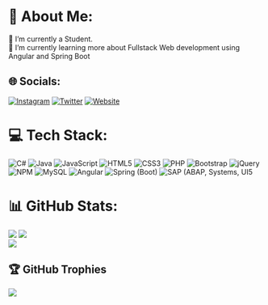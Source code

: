 # 💫 About Me:
🔭 I’m currently a Student.<br>
🌱 I’m currently learning more about Fullstack Web development using Angular and Spring Boot<br>


## 🌐 Socials:
[![Instagram](https://img.shields.io/badge/Instagram-%23E4405F.svg?logo=Instagram&logoColor=white)](https://www.instagram.com/danielczeschner/) 
[![Twitter](https://img.shields.io/badge/Twitter-%231DA1F2.svg?logo=Twitter&logoColor=white)](https://twitter.com/danielczeschner) 
[![Website](https://img.shields.io/badge/website-000000?logo=About.me&logoColor=white)](https://www.czeschner.com/)

# 💻 Tech Stack:
![C#](https://img.shields.io/badge/C%23-239120?style=for-the-badge&logo=c-sharp&logoColor=white)
![Java](https://img.shields.io/badge/Java-ED8B00?style=for-the-badge&logo=openjdk&logoColor=white)
![JavaScript](https://img.shields.io/badge/javascript-%23323330.svg?style=for-the-badge&logo=javascript&logoColor=%23F7DF1E) 
![HTML5](https://img.shields.io/badge/html5-%23E34F26.svg?style=for-the-badge&logo=html5&logoColor=white) 
![CSS3](https://img.shields.io/badge/css3-%231572B6.svg?style=for-the-badge&logo=css3&logoColor=white) 
![PHP](https://img.shields.io/badge/php-%23777BB4.svg?style=for-the-badge&logo=php&logoColor=white) 
![Bootstrap](https://img.shields.io/badge/bootstrap-%23563D7C.svg?style=for-the-badge&logo=bootstrap&logoColor=white) 
![jQuery](https://img.shields.io/badge/jquery-%230769AD.svg?style=for-the-badge&logo=jquery&logoColor=white) 
![NPM](https://img.shields.io/badge/NPM-%23000000.svg?style=for-the-badge&logo=npm&logoColor=white) 
![MySQL](https://img.shields.io/badge/mysql-%2300f.svg?style=for-the-badge&logo=mysql&logoColor=white) 
![Angular](https://img.shields.io/badge/Angular-DD0031?style=for-the-badge&logo=angular&logoColor=white)
![Spring (Boot)](https://img.shields.io/badge/Spring-6DB33F?style=for-the-badge&logo=spring&logoColor=white)
![SAP (ABAP, Systems, UI5](https://img.shields.io/badge/SAP-0FAAFF?style=for-the-badge&logo=sap&logoColor=white)

# 📊 GitHub Stats:
![](https://github-readme-stats.vercel.app/api?username=Blo0dR0gue&theme=nightowl&hide_border=false&include_all_commits=true&count_private=true)
![](https://github-readme-streak-stats.herokuapp.com/?user=Blo0dR0gue&theme=nightowl&hide_border=false)<br/>
![](https://github-readme-stats.vercel.app/api/top-langs/?username=Blo0dR0gue&theme=nightowl&hide_border=false&include_all_commits=true&count_private=true)

## 🏆 GitHub Trophies
![](https://github-profile-trophy.vercel.app/?username=Blo0dR0gue&theme=darkhub&no-frame=false&no-bg=true&margin-w=4)
